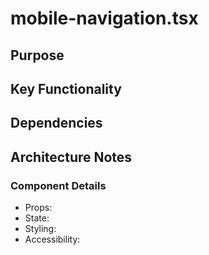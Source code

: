 # mobile-navigation.tsx

## Purpose

## Key Functionality

## Dependencies

## Architecture Notes

### Component Details
- Props: 
- State: 
- Styling: 
- Accessibility: 
